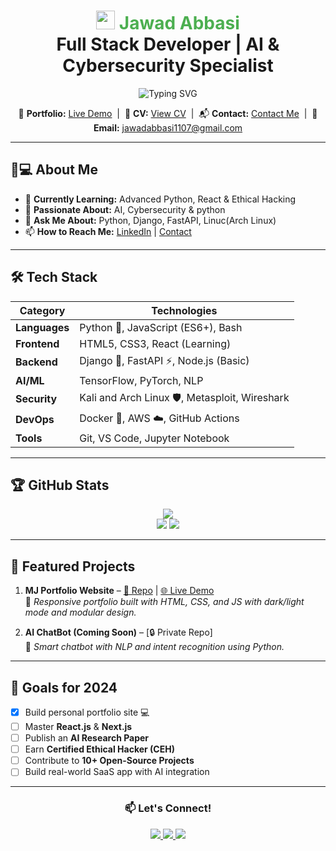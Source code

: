 <h1 align="center">
  <img src="https://media.giphy.com/media/hvRJCLFzcasrR4ia7z/giphy.gif" width="30px"> 
  <span style="color: #4CAF50;">Jawad Abbasi</span> 
  <br/>
  <strong>Full Stack Developer | AI & Cybersecurity Specialist</strong> 
</h1>

<p align="center">
  <img src="https://readme-typing-svg.herokuapp.com?font=Fira+Code&pause=1000&color=00C9FF&width=500&lines=Python+%7C+Django+%7C+FastAPI;AI+%7C+Machine+Learning+Enthusiast;Cybersecurity+%7C+Ethical+Hacking;Open-Source+Contributor" alt="Typing SVG" />
</p>

<p align="center">
<p align="center">
  🔗 <strong>Portfolio:</strong> <a href="https://jawadabbasi14.github.io/Mj-Porfolio/" target="_blank">Live Demo</a> &nbsp;|&nbsp;
  📄 <strong>CV:</strong> <a href="https://jawadabbasi14.github.io/Mj-Porfolio/cv.html" target="_blank">View CV</a> &nbsp;|&nbsp;
  📬 <strong>Contact:</strong> <a href="https://jawadabbasi14.github.io/Mj-Porfolio/contactme.html" target="_blank">Contact Me</a> &nbsp;|&nbsp;
  📧 <strong>Email:</strong> <a href="mailto:jawadabbasi1107@gmail.com">jawadabbasi1107@gmail.com</a>
</p>


---

## 👨💻 **About Me**
- 🔭 **Currently Learning:** Advanced Python, React & Ethical Hacking  
- 🌱 **Passionate About:** AI, Cybersecurity & python 
- 💬 **Ask Me About:** Python, Django, FastAPI, Linuc(Arch Linux)  
- 📫 **How to Reach Me:** [LinkedIn](https://www.linkedin.com/in/mjabbasi-dev) | [Contact](file:///C:/Users/pc/Desktop/my-portfolio/cv.html)  

---

## 🛠️ **Tech Stack**
| Category        | Technologies                                                                 |
|----------------|-----------------------------------------------------------------------------|
| **Languages**  | Python 🐍, JavaScript (ES6+), Bash                                          |
| **Frontend**   | HTML5, CSS3, React (Learning)                                              |
| **Backend**    | Django 🍃, FastAPI ⚡, Node.js (Basic)                                      |
| **AI/ML**      | TensorFlow, PyTorch, NLP                                                   |
| **Security**   | Kali and Arch Linux 🛡️, Metasploit, Wireshark                                      |
| **DevOps**     | Docker 🐳, AWS ☁️, GitHub Actions                                          |
| **Tools**      | Git, VS Code, Jupyter Notebook                                             |

---

## 🏆 **GitHub Stats**
<p align="center">
  <img src="https://github-profile-summary-cards.vercel.app/api/cards/profile-details?username=JawadAbbasi14&theme=github_dark" /><br/>
  <img src="https://github-readme-stats.vercel.app/api?username=JawadAbbasi14&show_icons=true&theme=radical" />
  <img src="https://github-readme-streak-stats.herokuapp.com/?user=JawadAbbasi14&theme=radical" />
</p>

---

## 🌟 **Featured Projects**
1. **MJ Portfolio Website** – [🔗 Repo](https://github.com/JawadAbbasi14/Mj-Porfolio) | [🌐 Live Demo](https://jawadabbasi14.github.io/Mj-Porfolio/)  
   📝 *Responsive portfolio built with HTML, CSS, and JS with dark/light mode and modular design.*

2. **AI ChatBot (Coming Soon)** – [🔒 Private Repo]  
   📝 *Smart chatbot with NLP and intent recognition using Python.*

---

## 📌 **Goals for 2024**
- [x] Build personal portfolio site 💻  
- [ ] Master **React.js** & **Next.js**  
- [ ] Publish an **AI Research Paper**  
- [ ] Earn **Certified Ethical Hacker (CEH)**  
- [ ] Contribute to **10+ Open-Source Projects**  
- [ ] Build real-world SaaS app with AI integration

---

<div align="center">
  <h3>📫 Let's Connect!</h3>
  <a href="https://www.linkedin.com/in/mjabbasi-dev" target="_blank">
    <img src="https://img.shields.io/badge/LinkedIn-0077B5?style=for-the-badge&logo=linkedin&logoColor=white" />
  </a>
  <a href="https://twitter.com/mjabbasi_dev" target="_blank">
    <img src="https://img.shields.io/badge/Twitter-1DA1F2?style=for-the-badge&logo=twitter&logoColor=white" />
  </a>
  <a href="mailto:jawadabbasi1107@gmail.com" target="_blank">
    <img src="https://img.shields.io/badge/Gmail-D14836?style=for-the-badge&logo=gmail&logoColor=white" />
  </a>
</div>
